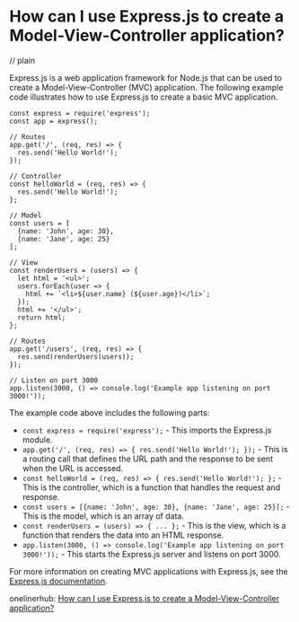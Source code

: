 # How can I use Express.js to create a Model-View-Controller application?
// plain

Express.js is a web application framework for Node.js that can be used to create a Model-View-Controller (MVC) application. The following example code illustrates how to use Express.js to create a basic MVC application.

```
const express = require('express');
const app = express();

// Routes
app.get('/', (req, res) => {
  res.send('Hello World!');
});

// Controller
const helloWorld = (req, res) => {
  res.send('Hello World!');
};

// Model
const users = [
  {name: 'John', age: 30},
  {name: 'Jane', age: 25}
];

// View
const renderUsers = (users) => {
  let html = '<ul>';
  users.forEach(user => {
    html += `<li>${user.name} (${user.age})</li>`;
  });
  html += '</ul>';
  return html;
};

// Routes
app.get('/users', (req, res) => {
  res.send(renderUsers(users));
});

// Listen on port 3000
app.listen(3000, () => console.log('Example app listening on port 3000!'));
```

The example code above includes the following parts:

* `const express = require('express');` - This imports the Express.js module.
* `app.get('/', (req, res) => { res.send('Hello World!'); });` - This is a routing call that defines the URL path and the response to be sent when the URL is accessed.
* `const helloWorld = (req, res) => { res.send('Hello World!'); };` - This is the controller, which is a function that handles the request and response.
* `const users = [{name: 'John', age: 30}, {name: 'Jane', age: 25}];` - This is the model, which is an array of data.
* `const renderUsers = (users) => { ... };` - This is the view, which is a function that renders the data into an HTML response.
* `app.listen(3000, () => console.log('Example app listening on port 3000!'));` - This starts the Express.js server and listens on port 3000.

For more information on creating MVC applications with Express.js, see the [Express.js documentation](https://expressjs.com/en/guide/using-template-engines.html).

onelinerhub: [How can I use Express.js to create a Model-View-Controller application?](https://onelinerhub.com/expressjs/how-can-i-use-express-js-to-create-a-model-view-controller-application)